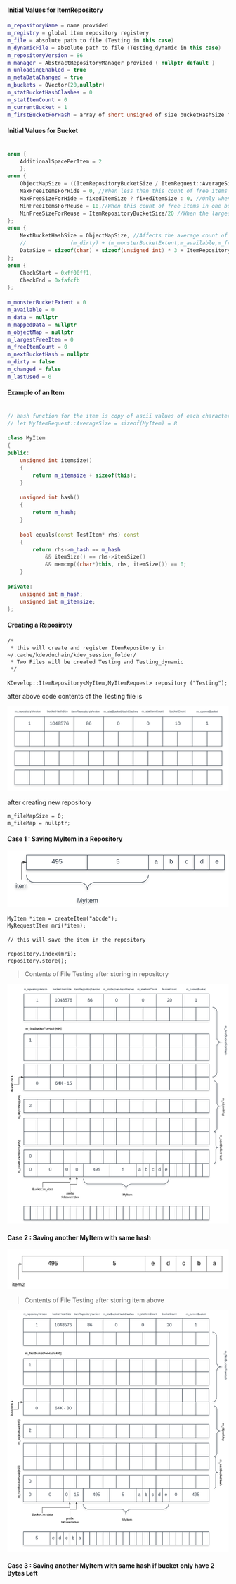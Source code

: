 #### __Initial Values for ItemRepository__

```cpp
m_repositoryName = name provided
m_registry = global item repository registery
m_file = absolute path to file (Testing in this case)
m_dynamicFile = absolute path to file (Testing_dynamic in this case)
m_repositoryVersion = 86
m_manager = AbstractRepositoryManager provided ( nullptr default )
m_unloadingEnabled = true
m_metaDataChanged = true
m_buckets = QVector(20,nullptr)
m_statBucketHashClashes = 0
m_statItemCount = 0
m_currentBucket = 1
m_firstBucketForHash = array of short unsigned of size bucketHashSize filled with 0
```

#### __Initial Values for Bucket__

```cpp

enum {
	AdditionalSpacePerItem = 2
    };
enum {
	ObjectMapSize = ((ItemRepositoryBucketSize / ItemRequest::AverageSize) * 3) / 2 + 1,
	MaxFreeItemsForHide = 0, //When less than this count of free items in one buckets is reached, the bucket is removed from the global list of buckets with free items
	MaxFreeSizeForHide = fixedItemSize ? fixedItemSize : 0, //Only when the largest free size is smaller then this, the bucket is taken from the free list
	MinFreeItemsForReuse = 10,//When this count of free items in one bucket is reached, consider re-assigning them to new requests
	MinFreeSizeForReuse = ItemRepositoryBucketSize/20 //When the largest free item is bigger then this, the bucket is automatically added to the free list
};
enum {
	NextBucketHashSize = ObjectMapSize, //Affects the average count of bucket-chains that need to be walked in ItemRepository::index. Must be a multiple of ObjectMapSize
	//				(m_dirty) + (m_monsterBucketExtent,m_available,m_freeItemCount) + itemrepository + (m_objectMap,m_nextBucketHash,m_largestFreeItem)
	DataSize = sizeof(char) + sizeof(unsigned int) * 3 + ItemRepositoryBucketSize + sizeof(short unsigned int) * (ObjectMapSize + NextBucketHashSize + 1)
};
enum {
	CheckStart = 0xff00ff1,
	CheckEnd = 0xfafcfb
};

m_monsterBucketExtent = 0
m_available = 0
m_data = nullptr
m_mappedData = nullptr
m_objectMap = nullptr
m_largestFreeItem = 0
m_freeItemCount = 0
m_nextBucketHash = nullptr
m_dirty = false
m_changed = false
m_lastUsed = 0

```


#### __Example of an Item__

```cpp

// hash function for the item is copy of ascii values of each character
// let MyItemRequest::AverageSize = sizeof(MyItem) = 8

class MyItem
{
public:
	unsigned int itemsize()
	{
		return m_itemsize + sizeof(this);
	}

	unsigned int hash()
	{
		return m_hash;
	}

	bool equals(const TestItem* rhs) const
	{
		return rhs->m_hash == m_hash
			&& itemSize() == rhs->itemSize()
			&& memcmp((char*)this, rhs, itemSize()) == 0;
	}

private:
	unsigned int m_hash;
	unsigned int m_itemsize;
};
```

#### __Creating a Reposiroty__

```
/*
 * this will create and register ItemRepository in ~/.cache/kdevduchain/kdev_session_folder/
 * Two Files will be created Testing and Testing_dynamic
 */

KDevelop::ItemRepository<MyItem,MyItemRequest> repository ("Testing");
```

after above code contents of the Testing file is

![Testing File Contents](Testing_File_Contents1.png)

after creating new repository
```
m_fileMapSize = 0;
m_fileMap = nullptr;
```

#### __Case 1__ : Saving MyItem in a Repository

![Example Item](Example_MyItem.png)

```
MyItem *item = createItem("abcde");
MyRequestItem mri(*item);

// this will save the item in the repository

repository.index(mri);
repository.store();

```

> Contents of File Testing after storing in repository

![Testing File Contents](Testing_File_Contents2.png)


#### __Case 2__ : Saving another MyItem with same hash

![Example Item2](Example_MyItem2.png)


> Contents of File Testing after storing item above

![Testing File Contents](Testing_File_Contents3.png)

#### __Case 3__ : Saving another MyItem with same hash if bucket only have 2 Bytes Left




